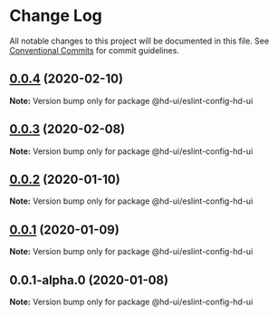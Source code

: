 # Change Log

All notable changes to this project will be documented in this file.
See [Conventional Commits](https://conventionalcommits.org) for commit guidelines.

## [0.0.4](https://github.com/hd-ui/hd-ui/compare/@hd-ui/eslint-config-hd-ui@0.0.3...@hd-ui/eslint-config-hd-ui@0.0.4) (2020-02-10)

**Note:** Version bump only for package @hd-ui/eslint-config-hd-ui





## [0.0.3](https://github.com/hd-ui/hd-ui/compare/@hd-ui/eslint-config-hd-ui@0.0.2...@hd-ui/eslint-config-hd-ui@0.0.3) (2020-02-08)

**Note:** Version bump only for package @hd-ui/eslint-config-hd-ui





## [0.0.2](https://github.com/hd-ui/hd-ui/compare/@hd-ui/eslint-config-hd-ui@0.0.1...@hd-ui/eslint-config-hd-ui@0.0.2) (2020-01-10)

**Note:** Version bump only for package @hd-ui/eslint-config-hd-ui






## [0.0.1](https://github.com/hd-ui/hd-ui/compare/@hd-ui/eslint-config-hd-ui@0.0.1-alpha.0...@hd-ui/eslint-config-hd-ui@0.0.1) (2020-01-09)

**Note:** Version bump only for package @hd-ui/eslint-config-hd-ui





## 0.0.1-alpha.0 (2020-01-08)

**Note:** Version bump only for package @hd-ui/eslint-config-hd-ui
